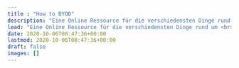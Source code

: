 ```yaml
---
title : "How to BYOD"
description: "Eine Online Ressource für die verschiedensten Dinge rund um \"Bring your own device\" (BYOD)"
lead: "Eine Online Ressource für die verschiedensten Dinge rund um <br>\"Bring your own device\" (BYOD)"
date: 2020-10-06T08:47:36+00:00
lastmod: 2020-10-06T08:47:36+00:00
draft: false
images: []
---
```

